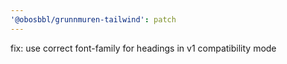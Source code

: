 ```yaml
---
'@obosbbl/grunnmuren-tailwind': patch
---
```


fix: use correct font-family for headings in v1 compatibility mode
